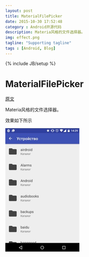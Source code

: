 ```yaml
---
layout: post
title: MaterialFilePicker
date: 2015-10-30 17:52:48
category : Android开源代码
description: Materia风格的文件选择器。
img: effect.png
tagline: "Supporting tagline"
tags : [Android, Blog]
---
```

{% include JB/setup %}
# MaterialFilePicker

 [原文](https://github.com/nbsp-team/MaterialFilePicker)

Materia风格的文件选择器。

效果如下所示

![effect](/img/MaterialFilePicker/effect.png)